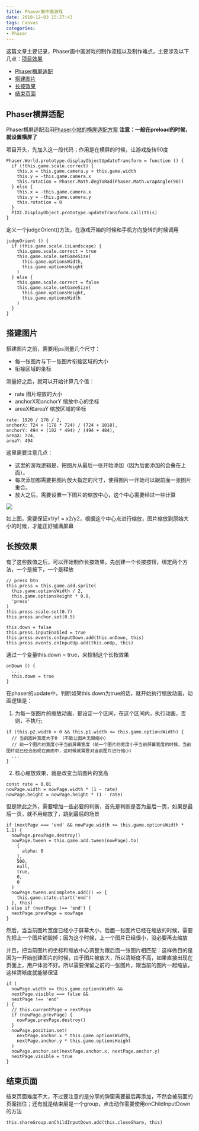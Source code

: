 ```yaml
---
title: Phaser画中画游戏
date: 2018-12-03 15:27:43
tags: Canvas
categories:
- Phaser
---
```


这篇文章主要记录，Phaser画中画游戏的制作流程以及制作难点，主要涉及以下几点：[项目效果](http://www.foshannews.net/zt/2018/wx/fsfb6/#/)

- [Phaser横屏适配](#Phaser横屏适配)
- [搭建图片](#搭建图片)
- [长按效果](#长按效果)
- [结束页面](#结束页面)

<!-- more -->
## Phaser横屏适配
<span id="Phaser横屏适配"></span>
Phaser横屏适配沿用[Phaser小站的横屏适配方案](https://www.phaser-china.com/tutorial-detail-16.html)
**注意：一般在preload的时候，就设置横屏了**

项目开头，先加入这一段代码；作用是在横屏的时候，让游戏旋转90度
```
Phaser.World.prototype.displayObjectUpdateTransform = function () {
  if (!this.game.scale.correct) {
    this.x = this.game.camera.y + this.game.width
    this.y = -this.game.camera.x
    this.rotation = Phaser.Math.degToRad(Phaser.Math.wrapAngle(90))
  } else {
    this.x = -this.game.camera.x
    this.y = -this.game.camera.y
    this.rotation = 0
  }
  PIXI.DisplayObject.prototype.updateTransform.call(this)
}
```
定义一个judgeOrient()方法，在游戏开始的时候和手机方向旋转的时候调用
```
judgeOrient () {
  if (this.game.scale.isLandscape) {
    this.game.scale.correct = true
    this.game.scale.setGameSize(
      this.game.optionsWidth,
      this.game.optionsHeight
    )
  } else {
    this.game.scale.correct = false
    this.game.scale.setGameSize(
      this.game.optionsHeight,
      this.game.optionsWidth
    )
  }
}
```

## 搭建图片
<span id="搭建图片"></span>

搭建图片之前，需要用ps测量几个尺寸：
- 每一张图片与下一张图片衔接区域的大小
- 衔接区域的坐标

测量好之后，就可以开始计算几个值：
- rate 图片缩放的大小
- anchorX和anchorY 缩放中心的坐标
- areaX和areaY 缩放区域的坐标

```
rate: 1920 / 178 / 2, 
anchorX: 724 + (178 * 724) / (724 + 1018),
anchorY: 494 + (102 * 494) / (494 + 484),
areaX: 724,
areaY: 494
```

这里需要注意几点：
- 这里的游戏逻辑是，把图片从最后一张开始添加（因为后面添加的会叠在上面）。
- 每次添加都需要把图片放大指定的尺寸，使得图片一开始可以跟前面一张图片重合。
- 放大之后，需要设置一下图片的缩放中心，这个中心需要经过一些计算

![](1.jpg)

如上图，需要保证x1/y1 = x2/y2，根据这个中心点进行缩放，图片缩放到原始大小的时候，才能正好铺满屏幕

## 长按效果
<span id="长按效果"></span>
有了这些数值之后，可以开始制作长按效果，先创建一个长按按钮，绑定两个方法，一个是按下，一个是释放
```
// press btn
this.press = this.game.add.sprite(
  this.game.optionsWidth / 2,
  this.game.optionsHeight * 0.8,
  'press'
)
this.press.scale.set(0.7)
this.press.anchor.set(0.5)

this.down = false
this.press.inputEnabled = true
this.press.events.onInputDown.add(this.onDown, this)
this.press.events.onInputUp.add(this.onUp, this)
```

通过一个变量this.down = true，来控制这个长按效果
```
onDown () {
  ...
  this.down = true
}
```

在phaser的update中，判断如果this.down为true的话，就开始执行缩放动画，动画逻辑是：
1. 为每一张图片的缩放动画，都设定一个区间，在这个区间内，执行动画，否则，不执行; 
```
if (this.p2.width > 0 && this.p1.width <= this.game.optionsWidth) {
  // 当前图片宽度大于0 （不能让图片无限缩小） 
  // 前一个图片的宽度小于当前屏幕宽度（前一个图片的宽度小于当前屏幕宽度的时候，当前图片就已经会出现在画面中，这时候就需要对当前图片进行缩小）
  ...
}
```

2. 核心缩放效果，就是改变当前图片的宽高
```
const rate = 0.01
nowPage.width = nowPage.width * (1 - rate)
nowPage.height = nowPage.height * (1 - rate)
```

但是除此之外，需要增加一些必要的判断，首先是判断是否为最后一页，如果是最后一页，就不用缩放了，跳到最后的场景
```
if (nextPage === 'end' && nowPage.width <= this.game.optionsWidth * 1.1) {
  nowPage.prevPage.destroy()
  nowPage.tween = this.game.add.tween(nowPage).to(
    {
      alpha: 0
    },
    500,
    null,
    true,
    0,
    0
  )
  nowPage.tween.onComplete.add(() => {
    this.game.state.start('end')
  }, this)
} else if (nextPage !== 'end') {
  nextPage.prevPage = nowPage
}
```

然后，当当前图片宽度已经小于屏幕大小，后面一张图片已经在缩放的时候，需要先把上一个图片销毁掉；因为这个时候，上一个图片已经很小，没必要再去缩放

并且，把当前图片的坐标和缩放中心调整为跟后面一张图片相匹配：这样做目的是因为一开始创建图片的时候，由于图片被放大，所以清晰度不高，如果直接出现在页面上，用户体验不好。所以需要保留之前的一张图片，跟当前的图片一起缩放，这样清晰度就能够保证
```
if (
  nowPage.width <= this.game.optionsWidth &&
  nextPage.visible === false &&
  nextPage !== 'end'
) {
  // this.currentPage = nextPage
  if (nowPage.prevPage) {
    nowPage.prevPage.destroy()
  }
  nowPage.position.set(
    nextPage.anchor.x * this.game.optionsWidth,
    nextPage.anchor.y * this.game.optionsHeight
  )
  nowPage.anchor.set(nextPage.anchor.x, nextPage.anchor.y)
  nextPage.visible = true
}
```
## 结束页面
<span id="结束页面"></span>
结束页面难度不大，不过要注意的是分享的弹窗需要最后再添加，不然会被前面的页面挡住；还有就是结束层是一个group，点击动作需要使用onChildInputDown的方法
```
this.shareGroup.onChildInputDown.add(this.closeShare, this)
```